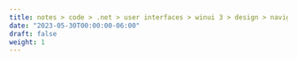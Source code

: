 ```yaml
---
title: notes > code > .net > user interfaces > winui 3 > design > navigation
date: "2023-05-30T00:00:00-06:00"
draft: false
weight: 1
---
```

